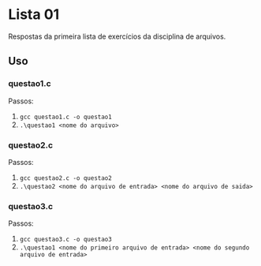 # Lista 01

Respostas da primeira lista de exercícios da disciplina de arquivos.

## Uso

### questao1.c

Passos:

 1. ```gcc questao1.c -o questao1```
 2. ```.\questao1 <nome do arquivo>```

### questao2.c

Passos:

 1. ```gcc questao2.c -o questao2```
 2. ```.\questao2 <nome do arquivo de entrada> <nome do arquivo de saida>```

### questao3.c

Passos:

 1. ```gcc questao3.c -o questao3```
 2. ```.\questao1 <nome do primeiro arquivo de entrada> <nome do segundo arquivo de entrada>```
